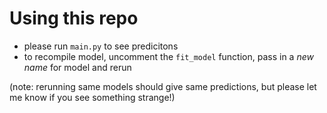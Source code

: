# Using this repo #

- please run `main.py` to see predicitons
- to recompile model, uncomment the `fit_model` function, pass in a *new name* for model and rerun

(note: rerunning same models should give same predictions, but please let me know if you see something strange!)
